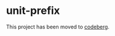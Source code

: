 # unit-prefix

This project has been moved to [codeberg](https://codeberg.org/commons-rs/unit-prefix).

